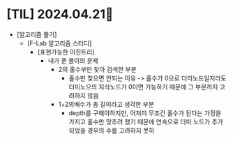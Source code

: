 # [TIL] 2024.04.21📒

  * [알고리즘 풀기]
    * [F-Lab 알고리즘 스터디]
      * [표현가능한 이진트리]
        * 내가 푼 풀이의 문제
          * 2의 홀수부만 찾아 검색한 부분
            * 홀수만 찾으면 안되는 이유 -> 홀수가 0으로 더미노드일지라도 더미노으의 지삭노드가 0이면 가능하기 때문에 그 부분까지 고려하지 않음
          * 1+2의배수가 총 길이라고 생각한 부분
            * depth를 구해야하지만, 어처피 무조건 홀수가 된다는 가정을 가지고 홀수만 맞추려 했기 때문에 연속으로 더미 노드가 추가되었을 경우의 수를 고려하지 못하
